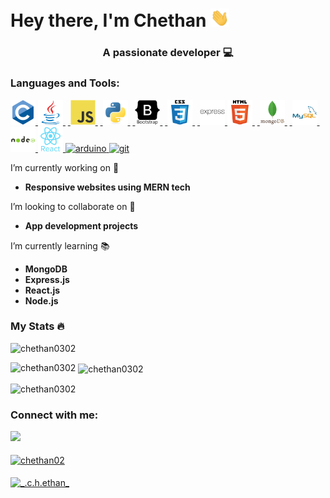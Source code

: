 <h1>Hey there, I'm Chethan <img src="https://github.com/ABSphreak/ABSphreak/blob/master/gifs/Hi.gif" width="30px"></h1>
<h3 align="center">A passionate developer 💻</h3>
<h3 align="left">Languages and Tools:</h3>
<p align="left">
  <a href="https://www.cprogramming.com/" target="_blank" rel="noreferrer"> <img src="https://raw.githubusercontent.com/devicons/devicon/master/icons/c/c-original.svg" alt="c" width="40" height="40"/> </a> <a href="https://www.java.com" target="_blank" rel="noreferrer"> <img src="https://raw.githubusercontent.com/devicons/devicon/master/icons/java/java-original.svg" alt="java" width="40" height="40"/> </a> 
  &nbsp<a href="https://developer.mozilla.org/en-US/docs/Web/JavaScript" target="_blank" rel="noreferrer"> <img src="https://raw.githubusercontent.com/devicons/devicon/master/icons/javascript/javascript-original.svg" alt="javascript" width="40" height="40"/> </a> 
   &nbsp<a href="https://www.python.org" target="_blank" rel="noreferrer"> <img src="https://raw.githubusercontent.com/devicons/devicon/master/icons/python/python-original.svg" alt="python" width="40" height="40"/> </a>
 &nbsp<a href="https://getbootstrap.com" target="_blank" rel="noreferrer"> <img src="https://raw.githubusercontent.com/devicons/devicon/master/icons/bootstrap/bootstrap-plain-wordmark.svg" alt="bootstrap" width="40" height="40"/> </a> 
   &nbsp<a href="https://www.w3schools.com/css/" target="_blank" rel="noreferrer"> <img src="https://raw.githubusercontent.com/devicons/devicon/master/icons/css3/css3-original-wordmark.svg" alt="css3" width="40" height="40"/> </a> 
   &nbsp<a href="https://expressjs.com" target="_blank" rel="noreferrer"> <img src="https://raw.githubusercontent.com/devicons/devicon/master/icons/express/express-original-wordmark.svg" alt="express" width="40" height="40"/> </a> <a href="https://www.w3.org/html/" target="_blank" rel="noreferrer"> <img src="https://raw.githubusercontent.com/devicons/devicon/master/icons/html5/html5-original-wordmark.svg" alt="html5" width="40" height="40"/> </a> 
   &nbsp<a href="https://www.mongodb.com/" target="_blank" rel="noreferrer"> <img src="https://raw.githubusercontent.com/devicons/devicon/master/icons/mongodb/mongodb-original-wordmark.svg" alt="mongodb" width="40" height="40"/> </a> 
   &nbsp<a href="https://www.mysql.com/" target="_blank" rel="noreferrer"> <img src="https://raw.githubusercontent.com/devicons/devicon/master/icons/mysql/mysql-original-wordmark.svg" alt="mysql" width="40" height="40"/> </a> 
   &nbsp<a href="https://nodejs.org" target="_blank" rel="noreferrer"> <img src="https://raw.githubusercontent.com/devicons/devicon/master/icons/nodejs/nodejs-original-wordmark.svg" alt="nodejs" width="40" height="40"/> </a> 
  <a href="https://reactjs.org/" target="_blank" rel="noreferrer"> <img src="https://raw.githubusercontent.com/devicons/devicon/master/icons/react/react-original-wordmark.svg" alt="react" width="40" height="40"/> </a> 
<a href="https://www.arduino.cc/" target="_blank" rel="noreferrer"> <img src="https://cdn.worldvectorlogo.com/logos/arduino-1.svg" alt="arduino" width="40" height="40"/> </a> <a href="https://git-scm.com/" target="_blank" rel="noreferrer"> <img src="https://www.vectorlogo.zone/logos/git-scm/git-scm-icon.svg" alt="git" width="40" height="40"/> </a> </p>


I’m currently working on 🔭 
- **Responsive websites using MERN tech**

I’m looking to collaborate on 👯 
- **App development projects**

I’m currently learning 📚
- **MongoDB**
- **Express.js**
- **React.js**
- **Node.js**
### My Stats 🔥
<p align="left"> <img src="https://komarev.com/ghpvc/?username=Chethan0302&label=Profile%20views&color=0e75b6&style=flat" alt="chethan0302" /> </p>

<p><img align="left" src="https://github-readme-stats.vercel.app/api/top-langs?username=Chethan0302&show_icons=true&locale=en&layout=compact" alt="chethan0302" /></p>

<p>&nbsp;<img align="center" src="https://github-readme-stats.vercel.app/api?username=Chethan0302&show_icons=true&locale=en" alt="chethan0302" /></p>

<p><img align="center" src="https://github-readme-streak-stats.herokuapp.com/?user=Chethan0302&" alt="chethan0302" /></p>
<h3 align="left">Connect with me:</h3>
  <a href="mailto:chethans4667@gmail.com"><img width="25" src="https://user-images.githubusercontent.com/5141132/50740364-7ea80880-1217-11e9-8faf-2348e31beedd.png"></a>
  <br>
  <br>
<a href="https://linkedin.com/in/chethan02" target="blank"><img align="center" src="https://raw.githubusercontent.com/rahuldkjain/github-profile-readme-generator/master/src/images/icons/Social/linked-in-alt.svg" alt="chethan02" height="30" width="40" /></a>
  <br>
  <br>
<a href="https://instagram.com/_.c.h.ethan_" target="blank"><img align="center" src="https://raw.githubusercontent.com/rahuldkjain/github-profile-readme-generator/master/src/images/icons/Social/instagram.svg" alt="_.c.h.ethan_" height="30" width="40" /></a>
</p>


